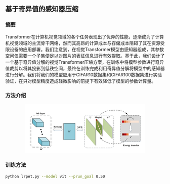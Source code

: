 ## 基于奇异值的感知器压缩

### 摘要
Transformer在计算机视觉领域的各个任务表现出了优异的性能，逐渐成为了计算机视觉领域的主流骨干网络，然而其高昂的计算成本与存储成本阻碍了其在资源受限设备的应用部署。我们注意到，在视觉Transformer模型由感知器组成，其参数空间仅需要一个子集便足以对图片的表征信息进行有效提取。基于此，我们设计了一个基于奇异值分解的视觉Transformer压缩方案，在训练中将模型参数进行奇异值裁剪以将其投影到低秩空间，最终在训练完成利用奇异值分解将模型中的感知器进行分解。我们将我们的模型应用于CIFAR10数据集和CIFAR100数据集进行实验验证，在只对模型精度造成轻微影响的前提下有效降低了模型的参数计算量。

### 方法介绍

<div align="center">
  <img src="lrpet.png" width="75%" title=""  alt="teaser">
</div>

### 训练方法
```bash
python lrpet.py --model vit --prun_goal 0.50 
```

